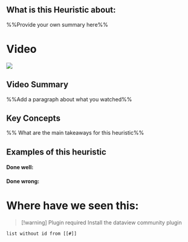 ## What is this Heuristic about:
%%Provide your own summary here%%


# Video
![](https://www.youtube.com/watch?v=LoTdRTBB8BQ)

## Video Summary
%%Add a paragraph about what you watched%%

## Key Concepts
%% What are the main takeaways for this heuristic%%

## Examples of this heuristic

#### Done well:

#### Done wrong:

# Where have we seen this:

>[!warning] Plugin required
>Install the dataview community plugin

```dataview
list without id from [[#]]
```
